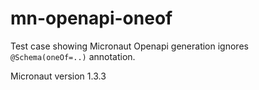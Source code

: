 # mn-openapi-oneof

Test case showing Micronaut Openapi generation ignores `@Schema(oneOf=..)` annotation. 

Micronaut version 1.3.3
